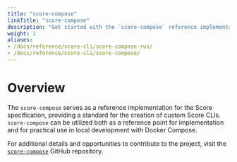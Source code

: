 ```yaml
---
title: "score-compose"
linkTitle: "score-compose"
description: "Get started with the `score-compose` reference implementation"
weight: 1
aliases:
- /docs/reference/score-cli/score-compose-run/
- /docs/reference/score-cli/score-compose/
---
```


# Overview

The `score-compose` serves as a reference implementation for the Score specification, providing a standard for the creation of custom Score CLIs. `score-compose` can be utilized both as a reference point for implementation and for practical use in local development with Docker Compose.

For additional details and opportunities to contribute to the project, visit the [`score-compose`](https://github.com/score-spec/score-compose) GitHub repository.
